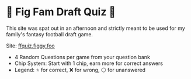 
# 🏈 Fig Fam Draft Quiz 🏈

This site was spat out in an afternoon and strictly meant to be used for my family's fantasy football draft game.

Site: [ffquiz.figgy.foo](https://ffquiz.figgy.foo/)

- 4 Random Questions per game from your question bank
- Chip System: Start with 1 chip, earn more for correct answers
- Legend: ⭐ for correct, ❌ for wrong, ⚪ for unanswered

